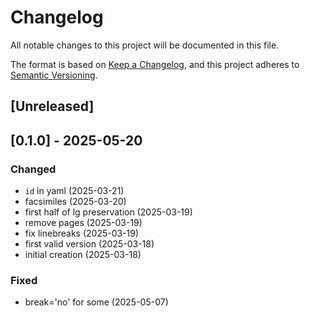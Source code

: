 # Changelog

All notable changes to this project will be documented in this file.

The format is based on [Keep a Changelog](https://keepachangelog.com/en/1.0.0/),
and this project adheres to [Semantic Versioning](https://semver.org/spec/v2.0.0.html).



## [Unreleased]

## [0.1.0] - 2025-05-20

### Changed
- `id` in yaml (2025-03-21)
- facsimiles (2025-03-20)
- first half of lg preservation (2025-03-19)
- remove pages (2025-03-19)
- fix linebreaks (2025-03-19)
- first valid version (2025-03-18)
- initial creation (2025-03-18)

### Fixed
- break='no' for some <lb> (2025-05-07)
